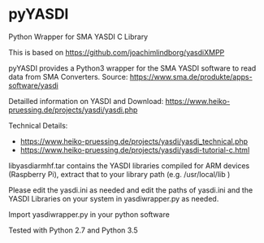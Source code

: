 # pyYASDI
Python Wrapper for SMA YASDI C Library 

This is based on https://github.com/joachimlindborg/yasdiXMPP

pyYASDI provides a Python3 wrapper for the SMA YASDI software to read data from SMA Converters.
Source: https://www.sma.de/produkte/apps-software/yasdi

Detailled information on YASDI and Download: https://www.heiko-pruessing.de/projects/yasdi/yasdi.php

Technical Details: 
* https://www.heiko-pruessing.de/projects/yasdi/yasdi_technical.php
* https://www.heiko-pruessing.de/projects/yasdi/yasdi-tutorial-c.html

libyasdiarmhf.tar contains the YASDI libraries compiled for ARM devices (Raspberry Pi), extract that to your library path (e.g. /usr/local/lib ) 

Please edit the yasdi.ini as needed and edit the paths of yasdi.ini and the YASDI Libraries on your system in yasdiwrapper.py as needed.

Import yasdiwrapper.py in your python software

Tested with Python 2.7 and Python 3.5

